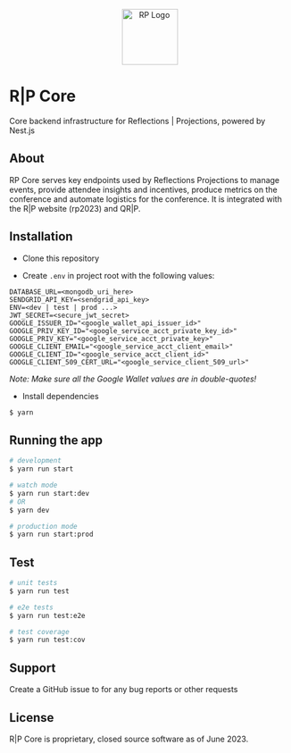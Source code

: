 <p align="center">
  <a href="http://nestjs.com/" target="blank"><img src="https://avatars.githubusercontent.com/u/25068122?s=200&v=4" width="100" alt="RP Logo" /></a>
</p>

# R|P Core

Core backend infrastructure for Reflections | Projections, powered by Nest.js

## About 

RP Core serves key endpoints used by Reflections Projections to manage events, provide attendee insights and incentives, produce metrics on the conference and automate logistics for the conference. It is integrated with the R|P website (rp2023) and QR|P.

## Installation

- Clone this repository

- Create `.env` in project root with the following values:

```properties
DATABASE_URL=<mongodb_uri_here>
SENDGRID_API_KEY=<sendgrid_api_key>
ENV=<dev | test | prod ...>
JWT_SECRET=<secure_jwt_secret>
GOOGLE_ISSUER_ID="<google_wallet_api_issuer_id>"
GOOGLE_PRIV_KEY_ID="<google_service_acct_private_key_id>"
GOOGLE_PRIV_KEY="<google_service_acct_private_key>"
GOOGLE_CLIENT_EMAIL="<google_service_acct_client_email>"
GOOGLE_CLIENT_ID="<google_service_acct_client_id>"
GOOGLE_CLIENT_509_CERT_URL="<google_service_client_509_url>"
```
*Note: Make sure all the Google Wallet values are in double-quotes!*

- Install dependencies

```bash
$ yarn
```

## Running the app

```bash
# development
$ yarn run start

# watch mode
$ yarn run start:dev
# OR
$ yarn dev

# production mode
$ yarn run start:prod
```

## Test

```bash
# unit tests
$ yarn run test

# e2e tests
$ yarn run test:e2e

# test coverage
$ yarn run test:cov
```

## Support

Create a GitHub issue to for any bug reports or other requests

## License

R|P Core is proprietary, closed source software as of June 2023. 
